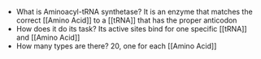 - What is Aminoacyl-tRNA synthetase?
	It is an enzyme that matches the correct [[Amino Acid]] to a [[tRNA]] that has the proper anticodon
- How does it do its task?
	Its active sites bind for one specific [[tRNA]] and [[Amino Acid]]
- How many types are there?
	20, one for each [[Amino Acid]]